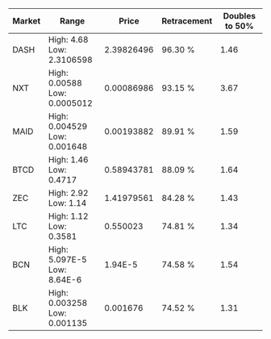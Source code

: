 | Market | Range | Price| Retracement | Doubles to 50% |
| --- | --- | --- | --- | --- |
| DASH | High: 4.68<br />Low: 2.3106598 | 2.39826496 | 96.30 % | 1.46 |
| NXT | High: 0.00588<br />Low: 0.0005012 | 0.00086986 | 93.15 % | 3.67 |
| MAID | High: 0.004529<br />Low: 0.001648 | 0.00193882 | 89.91 % | 1.59 |
| BTCD | High: 1.46<br />Low: 0.4717 | 0.58943781 | 88.09 % | 1.64 |
| ZEC | High: 2.92<br />Low: 1.14 | 1.41979561 | 84.28 % | 1.43 |
| LTC | High: 1.12<br />Low: 0.3581 | 0.550023 | 74.81 % | 1.34 |
| BCN | High: 5.097E-5<br />Low: 8.64E-6 | 1.94E-5 | 74.58 % | 1.54 |
| BLK | High: 0.003258<br />Low: 0.001135 | 0.001676 | 74.52 % | 1.31 |
